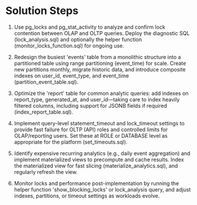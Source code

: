 # Solution Steps

1. Use pg_locks and pg_stat_activity to analyze and confirm lock contention between OLAP and OLTP queries. Deploy the diagnostic SQL (lock_analysis.sql) and optionally the helper function (monitor_locks_function.sql) for ongoing use.

2. Redesign the busiest 'events' table from a monolithic structure into a partitioned table using range partitioning (event_time) for scale. Create new partitions monthly, migrate historic data, and introduce composite indexes on user_id, event_type, and event_time (partition_event_table.sql).

3. Optimize the 'report' table for common analytic queries: add indexes on report_type, generated_at, and user_id—taking care to index heavily filtered columns, including support for JSONB fields if required (index_report_table.sql).

4. Implement query-level statement_timeout and lock_timeout settings to provide fast failure for OLTP (API) roles and controlled limits for OLAP/reporting users. Set these at ROLE or DATABASE level as appropriate for the platform (set_timeouts.sql).

5. Identify expensive recurring analytics (e.g., daily event aggregation) and implement materialized views to precompute and cache results. Index the materialized view for fast slicing (materialize_analytics.sql), and regularly refresh the view.

6. Monitor locks and performance post-implementation by running the helper function 'show_blocking_locks' or lock_analysis query, and adjust indexes, partitions, or timeout settings as workloads evolve.

